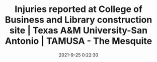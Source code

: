 ---
"title": "Injuries reported at College of Business and Library construction site | Texas A&M University-San Antonio | TAMUSA - The Mesquite"
"date": "2021-9-25 0:22:30"
"feed_name": "GOOGLENEWSCONSTRUCTION"
"feed_website": "https://news.google.com/search?q=construction%2Bincident&hl=en-US&gl=US&ceid=US:en"
"feed_rss": "https://news.google.com/rss/search?q=construction%2Bincident&hl=en-US&gl=US&ceid=US:en"
"link": "https://mesquite-news.com/injuries-reported-at-college-of-business-and-library-construction-site/"
"file": "_posts/2021-1-1-996833b03cc1ff62331613855a033de3044599fc.md"
"accident": "0"
"drilling": "0"
"dead": "0"
"injured": "0"
"where": "unknown site"
---